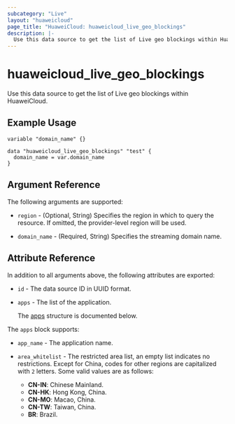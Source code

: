 ```yaml
---
subcategory: "Live"
layout: "huaweicloud"
page_title: "HuaweiCloud: huaweicloud_live_geo_blockings"
description: |-
  Use this data source to get the list of Live geo blockings within HuaweiCloud.
---
```


# huaweicloud_live_geo_blockings

Use this data source to get the list of Live geo blockings within HuaweiCloud.

## Example Usage

```hcl
variable "domain_name" {}

data "huaweicloud_live_geo_blockings" "test" {
  domain_name = var.domain_name
}
```

## Argument Reference

The following arguments are supported:

* `region` - (Optional, String) Specifies the region in which to query the resource.
  If omitted, the provider-level region will be used.

* `domain_name` - (Required, String) Specifies the streaming domain name.

## Attribute Reference

In addition to all arguments above, the following attributes are exported:

* `id` - The data source ID in UUID format.

* `apps` - The list of the application.

  The [apps](#apps_struct) structure is documented below.

<a name="apps_struct"></a>
The `apps` block supports:

* `app_name` - The application name.

* `area_whitelist` - The restricted area list, an empty list indicates no restrictions.
  Except for China, codes for other regions are capitalized with `2` letters.
  Some valid values are as follows:
  + **CN-IN**: Chinese Mainland.
  + **CN-HK**: Hong Kong, China.
  + **CN-MO**: Macao, China.
  + **CN-TW**: Taiwan, China.
  + **BR**: Brazil.
